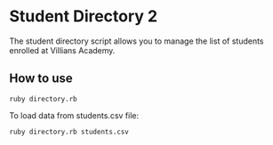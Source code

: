 # Student Directory 2 #

The student directory script allows you to manage the list of students enrolled at
Villians Academy.

## How to use ##

```shell
ruby directory.rb 
```

To load data from students.csv file:

```shell
ruby directory.rb students.csv
````